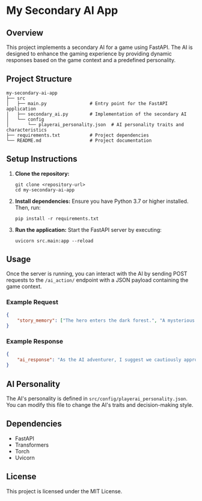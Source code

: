 # My Secondary AI App

## Overview
This project implements a secondary AI for a game using FastAPI. The AI is designed to enhance the gaming experience by providing dynamic responses based on the game context and a predefined personality.

## Project Structure
```
my-secondary-ai-app
├── src
│   ├── main.py                # Entry point for the FastAPI application
│   ├── secondary_ai.py        # Implementation of the secondary AI
│   └── config
│       └── playerai_personality.json  # AI personality traits and characteristics
├── requirements.txt           # Project dependencies
└── README.md                  # Project documentation
```

## Setup Instructions

1. **Clone the repository:**
   ```
   git clone <repository-url>
   cd my-secondary-ai-app
   ```

2. **Install dependencies:**
   Ensure you have Python 3.7 or higher installed. Then, run:
   ```
   pip install -r requirements.txt
   ```

3. **Run the application:**
   Start the FastAPI server by executing:
   ```
   uvicorn src.main:app --reload
   ```

## Usage
Once the server is running, you can interact with the AI by sending POST requests to the `/ai_action/` endpoint with a JSON payload containing the game context.

### Example Request
```json
{
    "story_memory": ["The hero enters the dark forest.", "A mysterious figure appears.", "The hero must decide whether to fight or flee."]
}
```

### Example Response
```json
{
    "ai_response": "As the AI adventurer, I suggest we cautiously approach the figure, ready to defend ourselves if necessary."
}
```

## AI Personality
The AI's personality is defined in `src/config/playerai_personality.json`. You can modify this file to change the AI's traits and decision-making style.

## Dependencies
- FastAPI
- Transformers
- Torch
- Uvicorn

## License
This project is licensed under the MIT License.